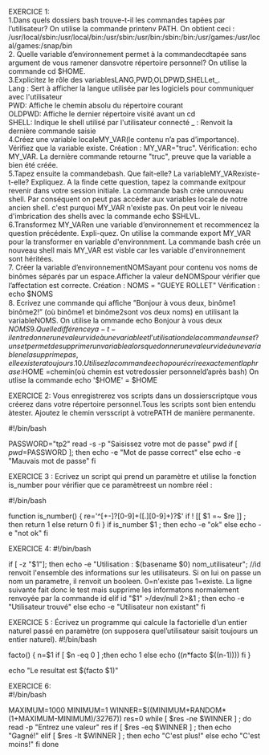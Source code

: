 EXERCICE 1:  
1.Dans quels dossiers bash trouve-t-il les commandes tapées par l’utilisateur?  On utilise la commande printenv PATH. On obtient ceci : /usr/local/sbin:/usr/local/bin:/usr/sbin:/usr/bin:/sbin:/bin:/usr/games:/usr/local/games:/snap/bin  
2. Quelle variable d’environnement permet à la commandecdtapée sans argument de vous ramener dansvotre répertoire personnel?  On utilise la commande cd $HOME.  
3.Explicitez le rôle des variablesLANG,PWD,OLDPWD,SHELLet_.  
Lang :  Sert à afficher la langue utilisée par les logiciels pour communiquer avec l'utilisateur  
PWD:  Affiche le chemin absolu du répertoire courant  
OLDPWD:  Affiche le dernier répertoire visité avant un cd  
SHELL: Indique le shell utilisé par l'utilisateur connecté
_ : Renvoit la dernière commande saisie  
4.Créez une variable localeMY_VAR(le contenu n’a pas d’importance). Vérifiez que la variable existe.   Création : MY_VAR="truc". Vérification: echo MY_VAR. La dernière commande retourne "truc", preuve que la variable a bien été créée.  
5.Tapez ensuite la commandebash. Que fait-elle? La variableMY_VARexiste-t-elle? Expliquez. A la finde cette question, tapez la commande exitpour revenir dans votre session initiale.  La commande bash crée unnouveau shell. Par conséquent on peut pas accéder aux variables locale de notre ancien shell. c'est purquoi MY_VAR n'existe pas. On peut voir le niveau d'imbrication des shells avec la commande echo $SHLVL.  
6.Transformez MY_VARen une variable d’environnement et recommencez la question précédente. Expli-quez.   On utilise la commande export MY_VAR pour la transformer en variable d'environnment. La commande bash crée un nouveau shell mais MY_VAR est visble car les variable d'environnement sont héritées.  
7. Créer la variable d’environnementNOMSayant pour contenu vos noms de binômes séparés par un espace.Aﬀicher la valeur deNOMSpour vérifier que l’affectation est correcte.  Création  : NOMS = "GUEYE ROLLET" Vérification :  echo $NOMS  
8. Ecrivez une commande qui aﬀiche ”Bonjour à vous deux, binôme1 binôme2!” (où binôme1 et binôme2sont vos deux noms) en utilisant la variableNOMS.  On utilise  la ommande echo Bonjour à vous deux $NOMS   
9.Quelle différence y a-t-il entre donner une valeur vide à une variable et l’utilisation de la commandeunset?   unset permet de supprimer un variable alors que donner une valeur vide à une variable ne la supprime pas, elle existera toujours.  
10.Utilisez la commandeechopour écrireexactementla phrase :$HOME =chemin(où chemin est votredossier personneld’après bash)   On utlise la commande echo '$HOME' = $HOME

EXERCICE 2: Vous enregistrerez vos scripts dans un dossierscriptque vous créerez dans votre répertoire personnel.Tous les scripts sont bien entendu àtester. Ajoutez le chemin versscript à votrePATH de manière permanente.

#!/bin/bash

PASSWORD="tp2"
read -s -p "Saisissez votre mot de passe" pwd
if [ $pwd=$PASSWORD ]; then
        echo -e "Mot de passe correct"
else
        echo -e "Mauvais mot de passe"
fi

EXERCICE 3 :
Ecrivez un script qui prend un paramètre et utilise la fonction is_number pour vérifier que ce paramètreest un nombre réel :

#!/bin/bash

function is_number()
{
re='^[+-]?[0-9]+([.][0-9]+)?$'
if ! [[ $1 =~ $re ]] ; then 
  return 1
else
  return 0
fi
}
 if is_number $1 ; then
        echo -e "ok"
else
        echo -e "not ok"
fi

EXERCICE 4:
#!/bin/bash

if [ -z "$1"]; then
        echo -e "Utilisation : $(basename $0) nom_utilisateur";
//id renvoit l'ensemble des informations sur les utilisateurs. Si on lui on passe un nom un parametre, il renvoit un booleen. 0=n'existe pas  1=existe. La ligne suivante fait donc le test mais supprime les informatons normalement renvoyée par la commande id
elif id "$1" >/dev/null 2>&1 ; then
        echo -e "Utilisateur trouvé"
else
        echo -e "Utilisateur non existant"
fi

EXERCICE 5 :
Écrivez un programme qui calcule la factorielle d’un entier naturel passé en paramètre (on supposera quel’utilisateur saisit toujours un entier naturel).
#!/bin/bash

facto()
{
        n=$1
        if [ $n -eq 0 ] ;then
                echo 1
        else
                echo $((n*$facto $((n-1))))
        fi
}

echo "Le resultat est $(facto $1)"

EXERCICE 6:   
#!/bin/bash

MAXIMUM=1000
MINIMUM=1
WINNER=$((MINIMUM+RANDOM*(1+MAXIMUM-MINIMUM)/32767))
res=0
while [ $res -ne $WINNER ] ; do
        read -p "Entrez une valeur" res
        if [ $res -eq $WINNER ] ; then
                echo "Gagné!"
        elif [ $res -lt $WINNER ] ; then
                echo "C'est plus!"
        else
                echo "C'est moins!"
        fi
done


